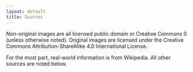 ```yaml
---
layout: default
title: Sources
---
```


Non-original images are all licensed public domain or Creative Commons 0 (unless
otherwise noted). Original images are licensed under the Creative Commons
Attribution-ShareAlike 4.0 International License.

For the most part, real-world information is from Wikipedia. All other sources are noted below.